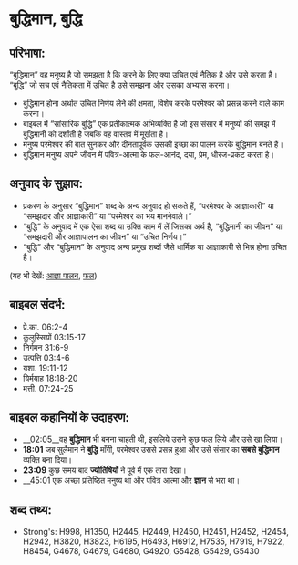 # बुद्धिमान, बुद्धि #

## परिभाषा: ##

“बुद्धिमान” वह मनुष्य है जो समझता है कि करने के लिए क्या उचित एवं नैतिक है और उसे करता है। “बुद्धि” जो सच एवं नैतिकता में उचित है उसे समझना और उसका अभ्यास करना।

* बुद्धिमान होना अर्थात उचित निर्णय लेने की क्षमता, विशेष करके परमेश्वर को प्रसन्न करने वाले काम करना।
* बाइबल में “सांसारिक बुद्धि” एक प्रतीकात्मक अभिव्यक्ति है जो इस संसार में मनुष्यों की समझ में बुद्धिमानी को दर्शाती है जबकि वह वास्तव में मूर्खता है।
* मनुष्य परमेश्वर की बात सुनकर और दीनतापूर्वक उसकी इच्छा का पालन करके बुद्धिमान बनते हैं।
* बुद्धिमान मनुष्य अपने जीवन में पवित्र-आत्मा के फल-आनंद, दया, प्रेम, धीरज-प्रकट करता है।

## अनुवाद के सुझाव: ##

* प्रकरण के अनुसार “बुद्धिमान” शब्द के अन्य अनुवाद हो सकते हैं, “परमेश्वर के आज्ञाकारी” या “समझदार और आज्ञाकारी” या “परमेश्वर का भय माननेवाले।”
* “बुद्धि” के अनुवाद में एक ऐसा शब्द या उक्ति काम में लें जिसका अर्थ है, “बुद्धिमानी का जीवन” या “समझदारी और आज्ञापालन का जीवन” या “उचित निर्णय।”
* “बुद्धि” और “बुद्धिमान” के अनुवाद अन्य प्रमुख शब्दों जैसे धार्मिक या आज्ञाकारी से भिन्न होना उचित है।

(यह भी देखें: [आज्ञा पालन](../obey.md), [फल](../fruit.md))

## बाइबल संदर्भ: ##

* प्रे.का. 06:2-4
* कुलुस्सियों 03:15-17
* निर्गमन 31:6-9
* उत्पत्ति 03:4-6
* यशा. 19:11-12
* यिर्मयाह 18:18-20
* मत्ती. 07:24-25

## बाइबल कहानियों के उदाहरण: ##

* __02:05__वह  __बुद्धिमान__ भी बनना चाहती थी, इसलिये उसने कुछ फल लिये और उसे खा लिया।
* __18:01__ जब सुलैमान ने __बुद्धि__ माँगी, परमेश्वर उससे प्रसन्न हुआ और उसे संसार का __सबसे बुद्धिमान__ व्यक्ति बना दिया।
* __23:09__ कुछ समय बाद __ज्योतिषियों__ ने पूर्व में एक तारा देखा।
* __45:01 एक अच्छा प्रतिष्ठित मनुष्य था और पवित्र आत्मा और __ज्ञान__ से भरा था।

## शब्द तथ्य: ##

* Strong's: H998, H1350, H2445, H2449, H2450, H2451, H2452, H2454, H2942, H3820, H3823, H6195, H6493, H6912, H7535, H7919, H7922, H8454, G4678, G4679, G4680, G4920, G5428, G5429, G5430
